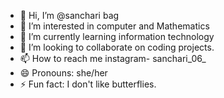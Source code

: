 - 👋 Hi, I’m @sanchari bag
- 👀 I’m interested in computer and Mathematics 
- 🌱 I’m currently learning information technology 
- 💞️ I’m looking to collaborate on coding projects. 
- 📫 How to reach me instagram- sanchari_06_
- 😄 Pronouns: she/her
- ⚡ Fun fact: I don't like butterflies.  

<!---
sancharibag/sancharibag is a ✨ special ✨ repository because its `README.md` (this file) appears on your GitHub profile.
You can click the Preview link to take a look at your changes.
--->
